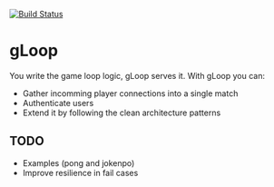[![Build Status](https://travis-ci.com/pitzer42/gloop.svg?branch=master)](https://travis-ci.com/pitzer42/gloop)
# gLoop
You write the game loop logic, gLoop serves it. With gLoop you can:
* Gather incomming player connections into a single match
* Authenticate users
* Extend it by following the clean architecture patterns

## TODO
* Examples (pong and jokenpo)
* Improve resilience in fail cases
